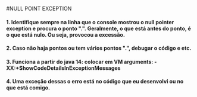 #NULL POINT EXCEPTION
#### 1. Identifique sempre na linha que o console mostrou o null pointer exception e procura o ponto ".". Geralmente, o que está antes do ponto, é o que está nulo. Ou seja, provocou a excessão.
#### 2. Caso não haja pontos ou tem vários pontos ".", debugar o código e etc.
#### 3. Funciona a partir do java 14: colocar em VM arguments: -XX:+ShowCodeDetailsInExceptionMessages
#### 4. Uma exceção dessas o erro está no código que eu desenvolvi ou no que está comigo.
